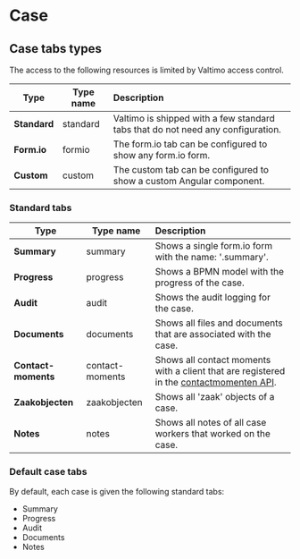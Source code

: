 # Case

## Case tabs types

The access to the following resources is limited by Valtimo access control.

| Type         | Type name | Description                                                                     |
|--------------|-----------|:--------------------------------------------------------------------------------|
| **Standard** | standard  | Valtimo is shipped with a few standard tabs that do not need any configuration. |
| **Form.io**  | formio    | The form.io tab can be configured to show any form.io form.                     |
| **Custom**   | custom    | The custom tab can be configured to show a custom Angular component.            |


### Standard tabs

| Type                | Type name       | Description                                                                                                                                                             |
|---------------------|-----------------|:------------------------------------------------------------------------------------------------------------------------------------------------------------------------|
| **Summary**         | summary         | Shows a single form.io form with the name: '<case-key>.summary'.                                                                                                        |
| **Progress**        | progress        | Shows a BPMN model with the progress of the case.                                                                                                                       |
| **Audit**           | audit           | Shows the audit logging for the case.                                                                                                                                   |
| **Documents**       | documents       | Shows all files and documents that are associated with the case.                                                                                                        |
| **Contact-moments** | contact-moments | Shows all contact moments with a client that are registered in the [contactmomenten API](https://vng-realisatie.github.io/gemma-zaken/standaard/contactmomenten/index). |
| **Zaakobjecten**    | zaakobjecten    | Shows all 'zaak' objects of a case.                                                                                                                                     |
| **Notes**           | notes           | Shows all notes of all case workers that worked on the case.                                                                                                            |

### Default case tabs

By default, each case is given the following standard tabs:
- Summary
- Progress
- Audit
- Documents
- Notes
